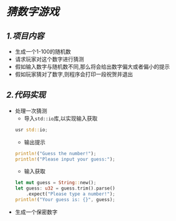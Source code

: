 # *猜数字游戏*  
## *1.项目内容*   
* 生成一个1-100的随机数<br>
* 请求玩家对这个数字进行猜测<br>
* 假如输入数字与随机数不同,那么将会给出数字偏大或者偏小的提示<br>
* 假如玩家猜对了数字,则程序会打印一段祝贺并退出<br>

## *2.代码实现* 
* 处理一次猜测<br>
    * 导入`std::io`库,以实现输入获取<br>
    ```rust
    usr std::io;
    ```  
    * 输出提示<br>
    ```rust
    println!("Guess the number!");
    println!("Please input your guess:");
    ```  
    * 输入获取<br>
    ```rust
    let mut guess = String::new();
    let guess: u32 = guess.trim().parse()
        .expect("Please type a number!");
    println!("Your guess is: {}", guess);
    ```  
* 生成一个保密数字
